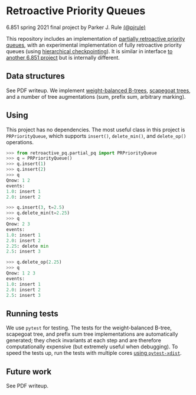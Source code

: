 # Retroactive Priority Queues

6.851 spring 2021 final project by Parker J. Rule [(@pjrule)](https://github.com/pjrule)

This repository includes an implementation of [partially retroactive priority queues](https://erikdemaine.org/papers/Retroactive_TALG/), with an experimental implementation of fully retroactive priority queues (using [hierarchical checkpointing](https://erikdemaine.org/papers/FullyRetroactive_WADS2015/)). It is similar in interface [to another 6.851 project](https://github.com/6851-2021/retroactive-priority-queue) but is internally different. 

## Data structures
See PDF writeup. We implement [weight-balanced B-trees](https://erikdemaine.org/papers/CacheObliviousBTrees_SICOMP/paper.pdf), [scapegoat trees](https://opendatastructures.org/newhtml/ods/latex/scapegoat.html), and a number of tree augmentations (sum, prefix sum, arbitrary marking).

## Using
This project has no dependencies.  The most useful class in this project is `PRPriorityQueue`, which supports `insert()`, `delete_min()`, and `delete_op()` operations.
```python
>>> from retroactive_pq.partial_pq import PRPriorityQueue
>>> q = PRPriorityQueue()
>>> q.insert(1)
>>> q.insert(2)
>>> q
Qnow: 1 2
events:
1.0: insert 1
2.0: insert 2

>>> q.insert(3, t=2.5)
>>> q.delete_min(t=2.25)
>>> q
Qnow: 2 3
events:
1.0: insert 1
2.0: insert 2
2.25: delete min
2.5: insert 3

>>> q.delete_op(2.25)
>>> q
Qnow: 1 2 3
events:
1.0: insert 1
2.0: insert 2
2.5: insert 3
```

## Running tests
We use `pytest` for testing. The tests for the weight-balanced B-tree, scapegoat tree, and prefix sum tree implementations are automatically generated; they check invariants at each step and are therefore computationally expensive (but extremely useful when debugging). To speed the tests up, run the tests with multiple cores [using `pytest-xdist`](https://pypi.org/project/pytest-xdist/).

## Future work
See PDF writeup.
